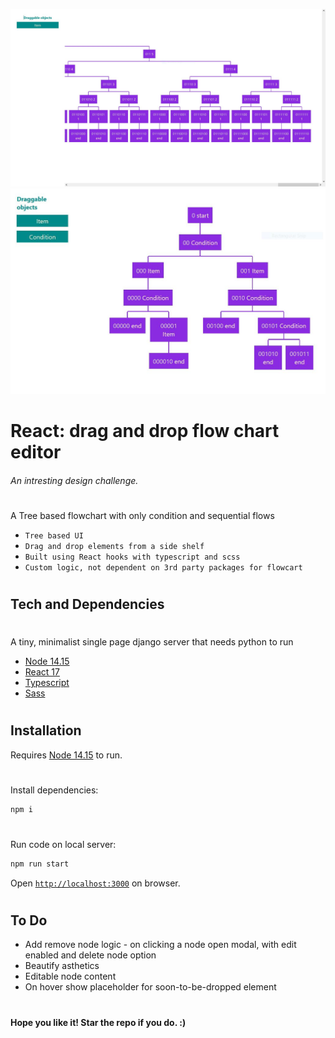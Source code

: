 ![Screenshot](screenshot_0.jpg)
![Screenshot](screenshot_1.jpg)

# React: drag and drop flow chart editor

###### _An intresting design challenge._

#

A Tree based flowchart with only condition and sequential flows

-   `Tree based UI`
-   `Drag and drop elements from a side shelf`
-   `Built using React hooks with typescript and scss`
-   `Custom logic, not dependent on 3rd party packages for flowcart`

#

## Tech and Dependencies

#

A tiny, minimalist single page django server that needs python to run

-   [Node 14.15](https://nodejs.org/en/)
-   [React 17](https://reactjs.org/)
-   [Typescript](https://www.typescriptlang.org/)
-   [Sass](https://sass-lang.com/)

#

## Installation

Requires [Node 14.15](https://nodejs.org/en/) to run.

#

Install dependencies:

```sh
npm i
```

#

Run code on local server:

```sh
npm run start
```

Open [`http://localhost:3000`](http://localhost:3000) on browser.

#

## To Do

-   Add remove node logic - on clicking a node open modal, with edit enabled and delete node option
-   Beautify asthetics
-   Editable node content
-   On hover show placeholder for soon-to-be-dropped element

#

#

**Hope you like it! Star the repo if you do. :)**
